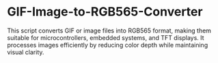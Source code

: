 # GIF-Image-to-RGB565-Converter
This script converts GIF or image files into RGB565 format, making them suitable for microcontrollers, embedded systems, and TFT displays. It processes images efficiently by reducing color depth while maintaining visual clarity.
